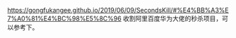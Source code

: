 https://gongfukangee.github.io/2019/06/09/SecondsKill/#%E4%BB%A3%E7%A0%81%E4%BC%98%E5%8C%96
收割阿里百度华为大佬的秒杀项目，可以参考下。
